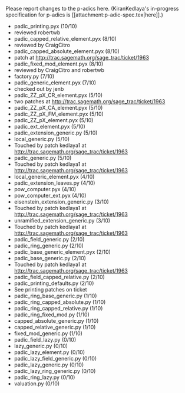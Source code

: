 Please report changes to the p-adics here. (KiranKedlaya's in-progress specification for p-adics is
[[attachment:p-adic-spec.tex|here]].)

 *   padic_printing.pyx (10/10)
  * reviewed robertwb
 *   padic_capped_relative_element.pyx (8/10)
  * reviewed by CraigCitro
 *   padic_capped_absolute_element.pyx (8/10)
  * patch at http://trac.sagemath.org/sage_trac/ticket/1963
 *   padic_fixed_mod_element.pyx (8/10)
  * reviewed by CraigCitro and robertwb
 *   factory.py (7/10)
 *   padic_generic_element.pyx (7/10)
  * checked out by jenb
 *   padic_ZZ_pX_CR_element.pyx (5/10)
  * two patches at http://trac.sagemath.org/sage_trac/ticket/1963
 *   padic_ZZ_pX_CA_element.pyx (5/10)
 *   padic_ZZ_pX_FM_element.pyx (5/10)
 *   padic_ZZ_pX_element.pyx (5/10)
 *   padic_ext_element.pyx (5/10)
 *   padic_extension_generic.py (5/10)
 *   local_generic.py (5/10)
  *  Touched by patch kedlaya1 at http://trac.sagemath.org/sage_trac/ticket/1963
 *   padic_generic.py (5/10)
  *  Touched by patch kedlaya1 at http://trac.sagemath.org/sage_trac/ticket/1963
 *   local_generic_element.pyx (4/10)
 *   padic_extension_leaves.py (4/10)
 *   pow_computer.pyx (4/10)
 *   pow_computer_ext.pyx (4/10)
 *   eisenstein_extension_generic.py (3/10)
   * Touched by patch kedlaya1 at http://trac.sagemath.org/sage_trac/ticket/1963
 *   unramified_extension_generic.py (3/10)
   * Touched by patch kedlaya1 at http://trac.sagemath.org/sage_trac/ticket/1963
 *   padic_field_generic.py (2/10)
 *   padic_ring_generic.py (2/10)
 *   padic_base_generic_element.pyx (2/10)
 *   padic_base_generic.py (2/10)
   * Touched by patch kedlaya1 at http://trac.sagemath.org/sage_trac/ticket/1963
 *   padic_field_capped_relative.py (2/10)
 *   padic_printing_defaults.py (2/10)
  * See printing patches on ticket
 *   padic_ring_base_generic.py (1/10)
 *   padic_ring_capped_absolute.py (1/10)
 *   padic_ring_capped_relative.py (1/10)
 *   padic_ring_fixed_mod.py (1/10)
 *   capped_absolute_generic.py (1/10)
 *   capped_relative_generic.py (1/10)
 *   fixed_mod_generic.py (1/10)
 *   padic_field_lazy.py (0/10)
 *   lazy_generic.py (0/10)
 *   padic_lazy_element.py (0/10)
 *   padic_lazy_field_generic.py (0/10)
 *   padic_lazy_generic.py (0/10)
 *   padic_lazy_ring_generic.py (0/10)
 *   padic_ring_lazy.py (0/10)
 *   valuation.py (0/10)

